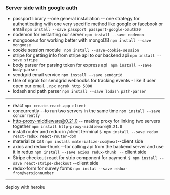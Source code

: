 ### Server side with google auth
* passport library --one general installation -- one strategy for authenticating with one very specific method like google or facebook or email
`npm install --save passport passport-google-oauth20`
* nodemon for restarting our server
`npm install --save nodemon`
* mongoose.s for working better with mongoDB
`npm install --save mongoose`
* cookie session module
` npm install --save-cookie-session`
* stripe for getting info from stripe api to our backend api
`npm install --save stripe`
* body parser for parsing token for express api 
` npm install --save body-parser`
* sendgrid email service
`npm install --save sendgrid`
* Use of ngrok for sendgrid webhooks for tracking events - like if user open our email...
`npx ngrok http 5000`
* lodash and path parser
`npm install --save lodash path-parser`

----
* react `npx create-react-app client `
* concurrently --to run two servers in the same time 
`npm install --save concurrently`
* http-proxy-middleware@0.21.0 -- making proxy for linking two servers together
`npm install http-proxy-middleware@0.21.0` 
* install router and redux in /client terminal
`$ npm install --save redux react-redux react-router-dom`
* materialize css
`npm install materialize-css@next`--client side
* axios and redux-thunk --for calling api from the backend server and use it in redux
`npm install --save axios redux-thunk ` -- client side 
* Stripe checkout react for strip component for payment
`$ npm install --save react-stripe-checkout` --client side
* redux-form for survey forms 
`npm instal --save redux-from@versionnumber`
----
deploy with heroku
